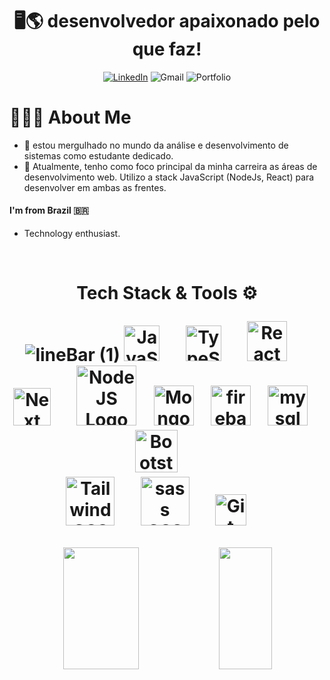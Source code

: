 <h1 align="center">
 🖥️🌎 desenvolvedor apaixonado pelo que faz! 
</h1>

<div align="center">
  
 [![LinkedIn](https://img.shields.io/badge/linkedin-%230077B5.svg?style=for-the-badge&logo=linkedin&logoColor=white)](https://www.linkedin.com/in/wesley-charles-522b6a264/)
 ![Gmail](https://img.shields.io/badge/Gmail-D14836?style=for-the-badge&logo=gmail&logoColor=white)
 ![Portfolio](https://img.shields.io/badge/Portfolio-%23000000.svg?style=for-the-badge&logo=firefox&logoColor=#FF7139)
</div>

# 👨🏻‍💻  About Me

* 🎯 estou mergulhado no mundo da análise e desenvolvimento de sistemas como estudante dedicado.
* 🚀 Atualmente, tenho como foco principal da minha carreira as áreas de desenvolvimento web. Utilizo a stack JavaScript (NodeJs, React) para desenvolver em ambas as frentes.

#### I'm from Brazil 🇧🇷

- Technology enthusiast.

<br>


<h1 align="center">
 Tech Stack & Tools ⚙️  
 
 ![lineBar (1)](https://github.com/B00rges/B00rges/assets/123204710/4658e3e4-f3a3-44e3-8754-b0cc05984b3e)
 <img src="https://cdn.worldvectorlogo.com/logos/logo-javascript.svg" title="JavaScript" alt="JavaScript Logo" width="57" /> &emsp;
  <img src="https://cdn.worldvectorlogo.com/logos/typescript.svg" title="TypeScript" alt="TypeScript Logo" width="57" /> &emsp;
  <img src="https://brandlogos.net/wp-content/uploads/2020/09/react-logo.png" title="React JS" alt="React Logo" width="64" /> &emsp;
  <img src="https://cdn.worldvectorlogo.com/logos/next-js.svg" title="Next JS" alt="Next JS Logo" width="60"/> &emsp;
  <img src="https://cdn.worldvectorlogo.com/logos/nodejs-1.svg" title="Node JS" alt="Node JS Logo" width="96"/> &ensp;
  <img src="https://cdn.worldvectorlogo.com/logos/mongodb-icon-1.svg" title="MongoDB" alt="MongoDB Logo" width="64"/> &ensp;
  <img src="https://cdn.worldvectorlogo.com/logos/firebase-1.svg" alt="firebase Logo" width="64"/> &ensp;
  <img src="https://cdn.worldvectorlogo.com/logos/mysql-logo.svg" title="mysql" alt="mysql Logo" width="64"/> &ensp;
  <img src="https://cdn.worldvectorlogo.com/logos/bootstrap-5-1.svg" title="Bootstrap" alt="Bootstrap Logo" width="68" /> &emsp;
  <br>
  <img src="https://cdn.worldvectorlogo.com/logos/tailwindcss.svg" title="Tailwind CSS" alt="Tailwind CSS Logo" width="78" /> &emsp;
  <img src="https://cdn.worldvectorlogo.com/logos/sass-1.svg" title="sass CSS" alt="sass CSS Logo" width="78" /> &emsp;
  <img src="https://cdn.worldvectorlogo.com/logos/git-icon.svg" title="Git" alt="Git Logo" width="50"/> &emsp;
  
 </h1>




<div align="center">  
  <img width="49%" height="195px" src="https://github-readme-stats.vercel.app/api?username=B00rges&show_icons=true&count_private=true&title_color=80F7D4&icon_color=9d00ff&text_color=c9d1d9&bg_color=0d1117&border_color=fff0" /> 
  
  <img width="41%" height="195px" src="https://github-readme-stats.vercel.app/api/top-langs/?username=B00rges&layout=compact&title_color=80F7D4&text_color=fff&bg_color=0d1117&border_color=fff0" />
</div>

<br>




